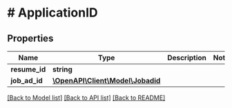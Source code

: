 # # ApplicationID

## Properties

Name | Type | Description | Notes
------------ | ------------- | ------------- | -------------
**resume_id** | **string** |  |
**job_ad_id** | [**\OpenAPI\Client\Model\Jobadid**](Jobadid.md) |  |

[[Back to Model list]](../../README.md#models) [[Back to API list]](../../README.md#endpoints) [[Back to README]](../../README.md)
